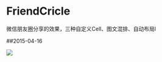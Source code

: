 # FriendCricle
微信朋友圈分享的效果，三种自定义Cell、图文混排、自动布局l

##2015-04-16  
 
![](http://ww4.sinaimg.cn/mw690/ae1f5766gw1er7u15btjlj20hs0wswhr.jpg)